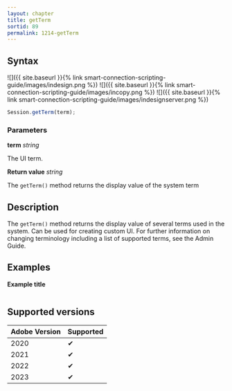 ```yaml
---
layout: chapter
title: getTerm
sortid: 89
permalink: 1214-getTerm
---
```


## Syntax

![]({{ site.baseurl }}{% link smart-connection-scripting-guide/images/indesign.png %}) ![]({{ site.baseurl }}{% link smart-connection-scripting-guide/images/incopy.png %}) ![]({{ site.baseurl }}{% link smart-connection-scripting-guide/images/indesignserver.png %})

```javascript
Session.getTerm(term);
```

### Parameters

**term** _string_

The UI term.

**Return value** _string_

The `getTerm()` method returns the display value of the system term

## Description

The `getTerm()` method returns the display value of several terms used in the system. Can be used for creating custom UI. For further information on changing terminology including a list of supported terms, see the Admin Guide.

## Examples

**Example title**

```javascript

```

## Supported versions

| Adobe Version | Supported |
| ------------- | --------- |
| 2020          | ✔         |
| 2021          | ✔         |
| 2022          | ✔         |
| 2023          | ✔         |
